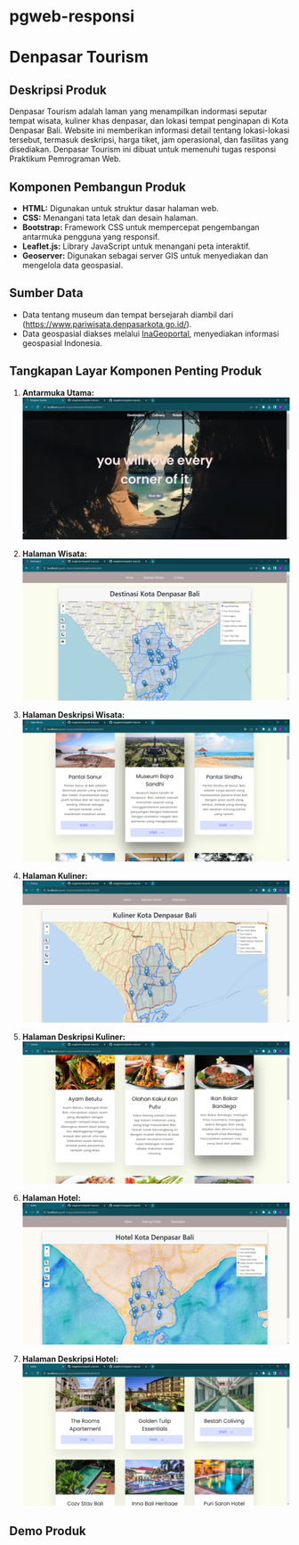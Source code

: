 # pgweb-responsi

# Denpasar Tourism

## Deskripsi Produk

Denpasar Tourism adalah laman yang menampilkan indormasi seputar tempat wisata, kuliner khas denpasar, dan lokasi tempat penginapan di Kota Denpasar Bali. Website ini memberikan informasi detail tentang lokasi-lokasi tersebut, termasuk deskripsi, harga tiket, jam operasional, dan fasilitas yang disediakan. Denpasar Tourism ini dibuat untuk memenuhi tugas responsi Praktikum Pemrograman Web.
## Komponen Pembangun Produk

- **HTML:** Digunakan untuk struktur dasar halaman web.
- **CSS:** Menangani tata letak dan desain halaman.
- **Bootstrap:** Framework CSS untuk mempercepat pengembangan antarmuka pengguna yang responsif.
- **Leaflet.js:** Library JavaScript untuk menangani peta interaktif.
- **Geoserver:** Digunakan sebagai server GIS untuk menyediakan dan mengelola data geospasial.

## Sumber Data

- Data tentang museum dan tempat bersejarah diambil dari (https://www.pariwisata.denpasarkota.go.id/).
- Data geospasial diakses melalui [InaGeoportal](https://www.inageoportal.id/), menyediakan informasi geospasial Indonesia.

## Tangkapan Layar Komponen Penting Produk

1. **Antarmuka Utama:**
   ![Landing Page](website/screenshoot/Landing_Page.png)

2. **Halaman Wisata:**
   ![Destination](website/screenshoot/Destination_Page.png)

3. **Halaman Deskripsi Wisata:**
   ![Deskripsi Wisata](website/screenshoot/Deskripsi_Wisata.png)

4. **Halaman Kuliner:**
   ![Cullinary](website/screenshoot/Culiner_Page.png)

5. **Halaman Deskripsi Kuliner:**
   ![Deskripsi Kuliner](website/screenshoot/Deskripsi_Kuliner.png)

6. **Halaman Hotel:**
   ![Hotel](website/screenshoot/Hotel_Page.png)

7. **Halaman Deskripsi Hotel:**
   ![Deskripsi Hotel](website/screenshoot/Deskripsi_Hotel.png)

## Demo Produk


